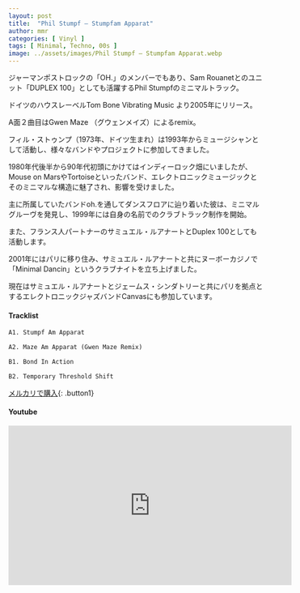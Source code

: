 ```yaml
---
layout: post
title:  "Phil Stumpf – Stumpfam Apparat"
author: mmr
categories: [ Vinyl ]
tags: [ Minimal, Techno, 00s ]
image: ../assets/images/Phil Stumpf – Stumpfam Apparat.webp
---
```


ジャーマンポストロックの「OH.」のメンバーでもあり、Sam Rouanetとのユニット「DUPLEX 100」としても活躍するPhil Stumpfのミニマルトラック。

ドイツのハウスレーベルTom Bone Vibrating Music より2005年にリリース。

A面２曲目はGwen Maze （グウェンメイズ）によるremix。

フィル・ストゥンプ（1973年、ドイツ生まれ）は1993年からミュージシャンとして活動し、様々なバンドやプロジェクトに参加してきました。

1980年代後半から90年代初頭にかけてはインディーロック畑にいましたが、Mouse on MarsやTortoiseといったバンド、エレクトロニックミュージックとそのミニマルな構造に魅了され、影響を受けました。

主に所属していたバンドoh.を通してダンスフロアに辿り着いた彼は、ミニマルグルーヴを発見し、1999年には自身の名前でのクラブトラック制作を開始。

また、フランス人パートナーのサミュエル・ルアナートとDuplex 100としても活動します。

2001年にはパリに移り住み、サミュエル・ルアナートと共にヌーボーカジノで「Minimal Dancin」というクラブナイトを立ち上げました。

現在はサミュエル・ルアナートとジェームス・シンダトリーと共にパリを拠点とするエレクトロニックジャズバンドCanvasにも参加しています。

#### Tracklist
```md
A1. Stumpf Am Apparat

A2. Maze Am Apparat (Gwen Maze Remix)

B1. Bond In Action

B2. Temporary Threshold Shift
```

[メルカリで購入](https://jp.mercari.com/item/m96043491191?afid=6142608987){: .button1}

#### Youtube
<iframe width="560" height="315" src="https://www.youtube.com/embed/VduYd8yL-Fw?si=aa3aSQn50amVlSao" title="YouTube video player" frameborder="0" allow="accelerometer; autoplay; clipboard-write; encrypted-media; gyroscope; picture-in-picture; web-share" referrerpolicy="strict-origin-when-cross-origin" allowfullscreen></iframe>